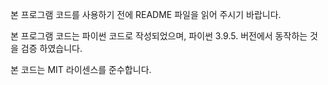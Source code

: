 본 프로그램 코드를 사용하기 전에 README 파일을 읽어 주시기 바랍니다.

본 프로그램 코드는 파이썬 코드로 작성되었으며,
파이썬 3.9.5. 버전에서 동작하는 것을 검증 하였습니다.

본 코드는 MIT 라이센스를 준수합니다.